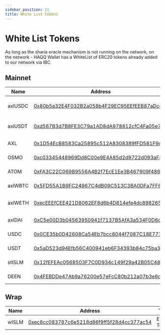 ```yaml
---
sidebar_position: 11
title: White List Tokens
---
```


# White List Tokens

As long as the sharia oracle mechanism is not running on the network, on the network - HAQQ Wallet has a WhiteList of ERC20 tokens already added to our network via IBC. 

## Mainnet

| Name    | Address                                    | Type             | CoinGecoID              | 
| ------- | ------------------------------------------ | ---------------- | ----------------------- | 
| axlUSDC | [0x80b5a32E4F032B2a058b4F29EC95EEfEEB87aDcd](https://explorer.haqq.network/token/0x80b5a32E4F032B2a058b4F29EC95EEfEEB87aDcd) | IBC/ERC20 Token  | bridged-usd-coin-axelar | 
| axlUSDT | [0xd567B3d7B8FE3C79a1AD8dA978812cfC4Fa05e75](https://explorer.haqq.network/token/0xd567B3d7B8FE3C79a1AD8dA978812cfC4Fa05e75) | IBC/ERC20  Token | bridged-tether-axelar   |
| AXL     | [0x1D54EcB8583Ca25895c512A8308389fFD581F9c9](https://explorer.haqq.network/token/0x1D54EcB8583Ca25895c512A8308389fFD581F9c9) | IBC/ERC20  Token | axelar                  |
| OSMO    | [0xc03345448969Dd8C00e9E4A85d2d9722d093aF8E](https://explorer.haqq.network/token/0xc03345448969Dd8C00e9E4A85d2d9722d093aF8E) | IBC/ERC20  Token | osmosis                 | 
| ATOM    | [0xFA3C22C069B9556A4B2f7EcE1Ee3B467909f4864](https://explorer.haqq.network/token/0xFA3C22C069B9556A4B2f7EcE1Ee3B467909f4864) | IBC/ERC20  Token | cosmos-hub              | 
| axlWBTC | [0x5FD55A1B9FC24967C4dB09C513C3BA0DFa7FF687](https://explorer.haqq.network/token/0x5FD55A1B9FC24967C4dB09C513C3BA0DFa7FF687) | IBC/ERC20  Token | axlwbtc                 | 
| axlWETH | [0xecEEEfCEE421D8062EF8d6b4D814efe4dc898265](https://explorer.haqq.network/token/0xecEEEfCEE421D8062EF8d6b4D814efe4dc898265) | IBC/ERC20  Token | axelar-wrapped-ether    |
| axlDAI  | [0xC5e00D3b04563950941f7137B5AfA3a534F0D6d6](https://explorer.haqq.network/token/0xC5e00D3b04563950941f7137B5AfA3a534F0D6d6) | IBC/ERC20  Token | dai                     |
| USDC    | [0x0CE35b0D42608Ca54Eb7bcc8044f7087C18E7717](https://explorer.haqq.network/token/0x0CE35b0D42608Ca54Eb7bcc8044f7087C18E7717) | IBC/ERC20 Token  | usdc                    |
| USDT    | [0x5aD523d94Efb56C400941eb6F34393b84c75ba39](https://explorer.haqq.network/token/0x5aD523d94Efb56C400941eb6F34393b84c75ba39) | IBC/ERC20  Token | tether                  | 
| stISLM    | [0x12fEFEAc0568503F7C0D934c149f29a42B05C48f](https://explorer.haqq.network/token/0x12fEFEAc0568503F7C0D934c149f29a42B05C48f) | IBC/ERC20 Token  |                     |
| DEEN    | [0x4FEBDDe47Ab9a76200e57eFcC80b212a07b3e6cE](https://explorer.haqq.network/token/0x4FEBDDe47Ab9a76200e57eFcC80b212a07b3e6cE) | IBC/ERC20  Token |                   | 

## Wrap 
| Name    | Address                                    | Type             | CoinGecoID              | 
| ------- | ------------------------------------------ | ---------------- | ----------------------- | 
| wISLM   | [0xec8cc083787c6e5218d86f9ff5f28d4cc377ac54](https://explorer.haqq.network/token/0xec8cc083787c6e5218d86f9ff5f28d4cc377ac54) | ERC20  Token     | islamic-coin            | 
